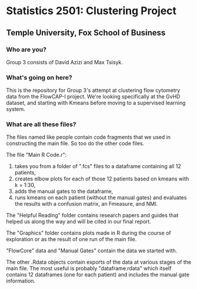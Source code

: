 # Statistics 2501: Clustering Project
## Temple University, Fox School of Business

### Who are you?
Group 3 consists of David Azizi and Max Tsisyk.

### What's going on here?
This is the repository for Group 3's attempt at clustering flow cytometry data from the FlowCAP-I project. We're looking specifically at the GvHD dataset, and starting with Kmeans before moving to a supervised learning system.

### What are all these files?
The files named like people contain code fragments that we used in constructing the main file. So too do the other code files.

The file "Main R Code.r":
1. takes you from a folder of ".fcs" files to a dataframe containing all 12 patients,
2. creates elbow plots for each of those 12 patients based on kmeans with k = 1:30,
3. adds the manual gates to the dataframe,
4. runs kmeans on each patient (without the manual gates) and evaluates the results with a confusion matrix, an Fmeasure, and NMI.

The "Helpful Reading" folder contains research papers and guides that helped us along the way and will be cited in our final report.

The "Graphics" folder contains plots made in R during the course of exploration or as the result of one run of the main file.

"FlowCore" data and "Manual Gates" contain the data we started with.

The other .Rdata objects contain exports of the data at various stages of the main file. The most useful is probably "dataframe.rdata" which itself contains 12 dataframes (one for each patient) and includes the manual gate information.
